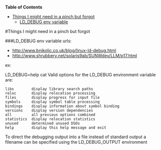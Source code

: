 <!-- START doctoc generated TOC please keep comment here to allow auto update -->
<!-- DON'T EDIT THIS SECTION, INSTEAD RE-RUN doctoc TO UPDATE -->
**Table of Contents**  

- [Things I might need in a pinch but forgot](#things-i-might-need-in-a-pinch-but-forgot)
    - [LD_DEBUG env variable](#ld_debug-env-variable)

<!-- END doctoc generated TOC please keep comment here to allow auto update -->

#Things I might need in a pinch but forgot



###LD_DEBUG env variable
urls: 
- http://www.bnikolic.co.uk/blog/linux-ld-debug.html
- http://www.shrubbery.net/solaris9ab/SUNWdev/LLM/p17.html

ex:

  LD_DEBUG=help cat
  Valid options for the LD_DEBUG environment variable are:

    libs        display library search paths
    reloc       display relocation processing
    files       display progress for input file
    symbols     display symbol table processing
    bindings    display information about symbol binding
    versions    display version dependencies
    all         all previous options combined
    statistics  display relocation statistics
    unused      determined unused DSOs
    help        display this help message and exit

  To direct the debugging output into a file instead of standard output
  a filename can be specified using the LD_DEBUG_OUTPUT environment


